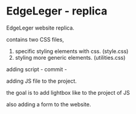 # EdgeLeger - replica
EdgeLeger website replica.

contains two CSS files,
1. specific styling elements with css. (style.css)
2. styling more generic elements. (utilities.css)


adding script - commit -

adding JS file to the project.

the goal is to add lightbox like to the project of JS

also adding a form to the website.
